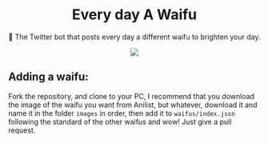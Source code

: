 <h1 align="center">Every day A Waifu</h1>
<p align="center">💖 The Twitter bot that posts every day a different waifu to brighten your day.</p>
<div align="center">
<a href="https://twitter.com/day_waifu"><img src="https://img.shields.io/twitter/follow/day_waifu?style=social"></a>
</div>

## Adding a waifu:
Fork the repository, and clone to your PC, I recommend that you download the image of the waifu you want from Anilist, but whatever, download it and name it in the folder ``images`` in order, then add it to ``waifus/index.json`` following the standard of the other waifus and wow! Just give a pull request.
